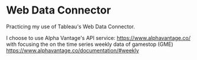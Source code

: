 # Web Data Connector

Practicing my use of Tableau's Web Data Connector.

I choose to use Alpha Vantage's API service: https://www.alphavantage.co/ with focusing the on the time series weekly data of gamestop (GME) https://www.alphavantage.co/documentation/#weekly
